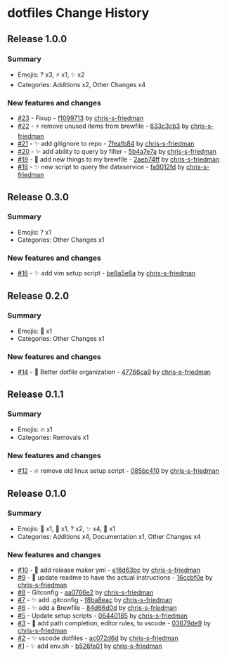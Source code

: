 # dotfiles Change History

## Release 1.0.0

### Summary

- Emojis: ? x3, ⚡️ x1, ✨ x2
- Categories: Additions x2, Other Changes x4

### New features and changes

- [#23](https://github.com/chris-s-friedman/dotfiles/pull/23) -  Fixup - [f1099713](https://github.com/chris-s-friedman/dotfiles/commit/f1099713fd46dfe7e029ee1ba6aaf032143a19d8) by [chris-s-friedman](https://github.com/chris-s-friedman)
- [#22](https://github.com/chris-s-friedman/dotfiles/pull/22) - ⚡️ remove unused items from brewfile - [633c3cb3](https://github.com/chris-s-friedman/dotfiles/commit/633c3cb3502a2e5144218c45a30883a00d37a22c) by [chris-s-friedman](https://github.com/chris-s-friedman)
- [#21](https://github.com/chris-s-friedman/dotfiles/pull/21) - ✨ add gitignore to repo - [7feafb84](https://github.com/chris-s-friedman/dotfiles/commit/7feafb8463a0ca488950c906f4279ca5762ab889) by [chris-s-friedman](https://github.com/chris-s-friedman)
- [#20](https://github.com/chris-s-friedman/dotfiles/pull/20) - ✨ add ability to query by filter - [5b4a7e7a](https://github.com/chris-s-friedman/dotfiles/commit/5b4a7e7a6951ebfbe2bae5dd071f910c38d575b1) by [chris-s-friedman](https://github.com/chris-s-friedman)
- [#19](https://github.com/chris-s-friedman/dotfiles/pull/19) -  :wrench: add new things to my brewfile - [2aeb74ff](https://github.com/chris-s-friedman/dotfiles/commit/2aeb74ff62e268ed78ca3fc9fe1114c6fae42081) by [chris-s-friedman](https://github.com/chris-s-friedman)
- [#18](https://github.com/chris-s-friedman/dotfiles/pull/18) -  :sparkles: new script to query the dataservice - [fa9012fd](https://github.com/chris-s-friedman/dotfiles/commit/fa9012fd9c060702ee78f0c300a630fba11c102b) by [chris-s-friedman](https://github.com/chris-s-friedman)


## Release 0.3.0

### Summary

- Emojis: ? x1
- Categories: Other Changes x1

### New features and changes

- [#16](https://github.com/chris-s-friedman/dotfiles/pull/16) -  :sparkles: add vim setup script - [be9a5e6a](https://github.com/chris-s-friedman/dotfiles/commit/be9a5e6a4a1ebfb706ad88d498352cd0fa742511) by [chris-s-friedman](https://github.com/chris-s-friedman)


## Release 0.2.0

### Summary

- Emojis: 🚚 x1
- Categories: Other Changes x1

### New features and changes

- [#14](https://github.com/chris-s-friedman/dotfiles/pull/14) - 🚚 Better dotfile organization - [47766ca9](https://github.com/chris-s-friedman/dotfiles/commit/47766ca92d3f10bd65fcefe4749de473c7a56e32) by [chris-s-friedman](https://github.com/chris-s-friedman)


## Release 0.1.1

### Summary

- Emojis: 🔥 x1
- Categories: Removals x1

### New features and changes

- [#12](https://github.com/chris-s-friedman/dotfiles/pull/12) - 🔥 remove old linux setup script - [085bc410](https://github.com/chris-s-friedman/dotfiles/commit/085bc410d92bc50f397c18a32e04d0312ea07787) by [chris-s-friedman](https://github.com/chris-s-friedman)


## Release 0.1.0

### Summary

- Emojis: 🔧 x1, 📝 x1, ? x2, ✨ x4, 🎨 x1
- Categories: Additions x4, Documentation x1, Other Changes x4

### New features and changes

- [#10](https://github.com/chris-s-friedman/dotfiles/pull/10) - 🔧 add release maker yml - [e16d63bc](https://github.com/chris-s-friedman/dotfiles/commit/e16d63bc68a78e1873aac386015c54ded79a6880) by [chris-s-friedman](https://github.com/chris-s-friedman)
- [#9](https://github.com/chris-s-friedman/dotfiles/pull/9) - 📝 update readme to have the actual instructions - [16ccbf0e](https://github.com/chris-s-friedman/dotfiles/commit/16ccbf0ec1b257c03c74c60474f45530183ab8a3) by [chris-s-friedman](https://github.com/chris-s-friedman)
- [#8](https://github.com/chris-s-friedman/dotfiles/pull/8) -  Gitconfig - [aa0766e2](https://github.com/chris-s-friedman/dotfiles/commit/aa0766e21cfa9442b3e7b084b3da4cf32e281980) by [chris-s-friedman](https://github.com/chris-s-friedman)
- [#7](https://github.com/chris-s-friedman/dotfiles/pull/7) - ✨ add .gitconfig - [f8ba8eac](https://github.com/chris-s-friedman/dotfiles/commit/f8ba8eacb6e252ef9e521c7b932cc554d899aab6) by [chris-s-friedman](https://github.com/chris-s-friedman)
- [#6](https://github.com/chris-s-friedman/dotfiles/pull/6) - ✨ add a Brewfile - [84d66d0d](https://github.com/chris-s-friedman/dotfiles/commit/84d66d0db7ac8b18e739715a13e166c73188440e) by [chris-s-friedman](https://github.com/chris-s-friedman)
- [#5](https://github.com/chris-s-friedman/dotfiles/pull/5) -  Update setup scripts - [06440185](https://github.com/chris-s-friedman/dotfiles/commit/06440185b1cdff53b8762356d02c516bb8bc57e6) by [chris-s-friedman](https://github.com/chris-s-friedman)
- [#3](https://github.com/chris-s-friedman/dotfiles/pull/3) - 🎨 add path completion, editor rules, to vscode - [03679de9](https://github.com/chris-s-friedman/dotfiles/commit/03679de9d536f4e94635c561412260aa17a28f36) by [chris-s-friedman](https://github.com/chris-s-friedman)
- [#2](https://github.com/chris-s-friedman/dotfiles/pull/2) - ✨ vscode dotfiles - [ac072d6d](https://github.com/chris-s-friedman/dotfiles/commit/ac072d6dda1ad4db1908742e5ab1cc68e5df76b5) by [chris-s-friedman](https://github.com/chris-s-friedman)
- [#1](https://github.com/chris-s-friedman/dotfiles/pull/1) - ✨ add env.sh - [b526fe01](https://github.com/chris-s-friedman/dotfiles/commit/b526fe010f09233c9e295839244e5cc8c7ad2a31) by [chris-s-friedman](https://github.com/chris-s-friedman)